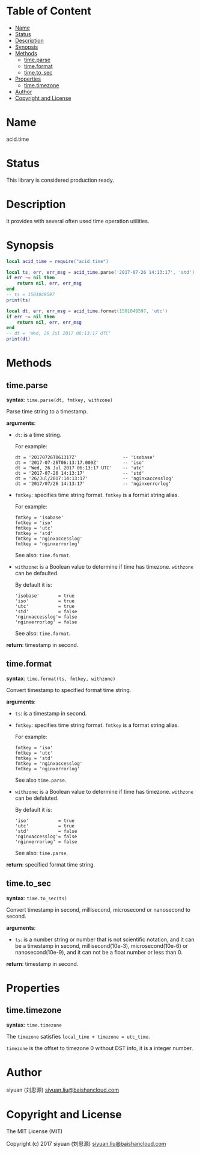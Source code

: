 <!-- START doctoc generated TOC please keep comment here to allow auto update -->
<!-- DON'T EDIT THIS SECTION, INSTEAD RE-RUN doctoc TO UPDATE -->
# Table of Content

- [Name](#name)
- [Status](#status)
- [Description](#description)
- [Synopsis](#synopsis)
- [Methods](#methods)
  - [time.parse](#timeparse)
  - [time.format](#timeformat)
  - [time.to_sec](#timeto_sec)
- [Properties](#properties)
  - [time.timezone](#timetimezone)
- [Author](#author)
- [Copyright and License](#copyright-and-license)

<!-- END doctoc generated TOC please keep comment here to allow auto update -->

# Name

acid.time

# Status

This library is considered production ready.

# Description

It provides with several often used time operation utilities.

# Synopsis

```lua
local acid_time = require("acid.time")

local ts, err, err_msg = acid_time.parse('2017-07-26 14:13:17', 'std')
if err ~= nil then
    return nil, err, err_msg
end
-- ts = 1501049597
print(ts)

local dt, err, err_msg = acid_time.format(1501049597, 'utc')
if err ~= nil then
    return nil, err, err_msg
end
-- dt = 'Wed, 26 Jul 2017 06:13:17 UTC'
print(dt)
```

# Methods


## time.parse

**syntax**:
`time.parse(dt, fmtkey, withzone)`

Parse time string to a timestamp.

**arguments**:

- `dt`:
    is a time string.

    For example:

    ```
    dt = '20170726T061317Z'                 -- 'isobase'
    dt = '2017-07-26T06:13:17.000Z'         -- 'iso'
    dt = 'Wed, 26 Jul 2017 06:13:17 UTC'    -- 'utc'
    dt = '2017-07-26 14:13:17'              -- 'std'
    dt = '26/Jul/2017:14:13:17'             -- 'nginxaccesslog'
    dt = '2017/07/26 14:13:17'              -- 'nginxerrorlog'
    ```

- `fmtkey`:
    specifies time string format.
    `fmtkey` is a format string alias.

    For example:

    ```
    fmtkey = 'isobase'
    fmtkey = 'iso'
    fmtkey = 'utc'
    fmtkey = 'std'
    fmtkey = 'nginxaccesslog'
    fmtkey = 'nginxerrorlog'
    ```

    See also: `time.format`.

- `withzone`:
    is a Boolean value to determine if time has timezone.
    `withzone` can be defaulted.

    By default it is:

    ```
    'isobase'       = true
    'iso'           = true
    'utc'           = true
    'std'           = false
    'nginxaccesslog'= false
    'nginxerrorlog' = false
    ```

    See also: `time.format`.

**return**:
timestamp in second.


## time.format

**syntax**:
`time.format(ts, fmtkey, withzone)`

Convert timestamp to specified format time string.

**arguments**:

- `ts`:
    is a timestamp in second.

- `fmtkey`:
    specifies time string format.
    `fmtkey` is a format string alias.

    For example:

    ```
    fmtkey = 'iso'
    fmtkey = 'utc'
    fmtkey = 'std'
    fmtkey = 'nginxaccesslog'
    fmtkey = 'nginxerrorlog'
    ```

    See also `time.parse`.

- `withzone`:
    is a Boolean value to determine if time has timezone.
    `withzone` can be defaluted.

    By default it is:

    ```
    'iso'           = true
    'utc'           = true
    'std'           = false
    'nginxaccesslog'= false
    'nginxerrorlog' = false
    ```

    See also: `time.parse`.

**return**:
specified format time string.


## time.to_sec

**syntax**:
`time.to_sec(ts)`

Convert timestamp in second, millisecond, microsecond or nanosecond to second.

**arguments**:

- `ts`:
    is a number string or number that is not scientific notation,
    and it can be a timestamp in second, millisecond(10e-3), microsecond(10e-6) or nanosecond(10e-9),
    and it can not be a float number or less than 0.

**return**:
timestamp in second.


# Properties

## time.timezone

**syntax**:
`time.timezone`

The `timezone` satisfies `local_time + timezone = utc_time`.

`timezone` is the offset to timezone 0 without DST info,
it is a integer number.


# Author

siyuan (刘思源) <siyuan.liu@baishancloud.com>

# Copyright and License

The MIT License (MIT)

Copyright (c) 2017 siyuan (刘思源) <siyuan.liu@baishancloud.com>
